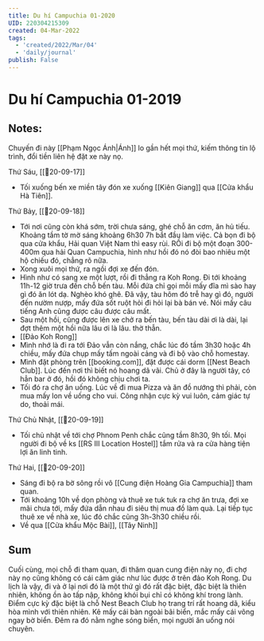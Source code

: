 ```yaml
---
title: Du hí Campuchia 01-2020
UID: 220304215309
created: 04-Mar-2022
tags:
  - 'created/2022/Mar/04'
  - 'daily/journal'
publish: False
---
```

# Du hí Campuchia 01-2019

## Notes:
Chuyến đi này  [[Phạm Ngọc Ánh|Ánh]] lo gần hết mọi thứ, kiếm thông tin lộ trình, đổi tiền liên hệ đặt xe này nọ.

Thứ Sáu, [[📝20-09-17]]
- Tối xuống bến xe miền tây đón xe xuống [[Kiên Giang]] qua [[Cửa khẩu Hà Tiên]]. 

Thứ Bảy, [[📝20-09-18]]
- Tới nơi cũng còn khá sớm, trời chưa sáng, ghé chỗ ăn cơm, ăn hủ tiếu. Khoảng tầm tờ mờ sáng khoảng 6h30 7h bắt đầu làm việc. Cả bọn đi bộ qua cửa khẩu, Hải quan Việt Nam thì easy rùi. RỒi đi bộ một đoạn 300-400m qua hải Quan Campuchia, hình như hồi đó nó đòi bao nhiêu một hộ chiếu đó, chẳng rõ nữa.
- Xong xuôi mọi thứ, ra ngồi đợi xe đến đón.
- Hình như có sang xe một lượt, rồi đi thẳng ra Koh Rong. Đi tới khoảng 11h-12 giờ trưa đến chỗ bến tàu. Mỗi đứa chỉ gọi mỗi mấy đĩa mì sào hay gì đó ăn lót dạ. Nghèo khó ghê. Đã vậy, tàu hôm đó trễ hay gì đó, người đến nườm nượp, mấy đứa sốt ruột hỏi đi hỏi lại bà bán vé. Nói mấy câu tiếng Anh cũng được câu được câu mất.
- Sau một hồi, cũng được lên xe chở ra bến tàu, bến tàu dài ơi là dài, lại đợt thêm một hồi nữa lâu ơi là lâu. thờ thẫn.
- [[Đảo Koh Rong]]
- Mình nhớ là đi ra tới Đảo vẫn còn nắng, chắc lúc đó tầm 3h30 hoặc 4h chiều, mấy đứa chụp mấy tấm ngoài cảng và đi bộ vào chỗ homestay.
- Mình đặt phòng trên [[booking.com]], đặt được cái dorm [[Nest Beach Club]]. Lúc đến nơi thì biết nó hoang dã vãi. Chủ ở đây là người tây, có hẳn bar ở đó, hồi đó không chịu chơi ta.
- Tối đó ra chợ ăn uống. Lúc về đi mua Pizza và ăn đồ nướng thì phải, còn mua mấy lon về uống cho vui. Công nhận cực kỳ vui luôn, cảm giác tự do, thoải mái.

Thứ Chủ Nhật, [[📝20-09-19]]
- Tối chủ nhật về tới chợ Phnom Penh chắc cũng tầm 8h30, 9h tối. Mọi người đi bộ về ks [[RS III Location Hostel]] tắm rửa và ra cửa hàng tiện lợi ăn linh tinh.

Thứ Hai, [[📝20-09-20]]
- Sáng đi bộ ra bờ sông rồi vô [[Cung điện Hoàng Gia Campuchia]] tham quan.
- Tới khoảng 10h về dọn phòng và thuê xe tuk tuk ra chợ ăn trưa, đợi xe mãi chưa tới, mấy đứa dẫn nhau đi siêu thị mua đồ làm quà. Lại tiếp tục thuê xe về nhà xe, lúc đó chắc cũng 3h-3h30 chiều rồi.
- Về qua [[Cửa khẩu Mộc Bài]], [[Tây Ninh]]

## Sum
Cuối cùng, mọi chỗ đi tham quan, đi thăm quan cung điện này nọ, đi chợ này nọ cũng không có cái cảm giác như lúc được ở trên đảo Koh Rong. Du lịch là vậy, đi và ở lại nơi đó là một thứ gì đó rất đặc biệt, đặc biệt là thiên nhiên, không ồn ào tấp nập, không khói bụi chỉ có không khí trong lành. Điểm cực kỳ đặc biệt là chỗ Nest Beach Club họ trang trí rất hoang dã, kiểu hòa mình với thiên nhiên. Kê mấy cái bàn ngoài bãi biển, mắc mấy cái võng ngay bờ biển. Đêm ra đó nằm nghe sóng biển, mọi người ăn uống nói chuyên.